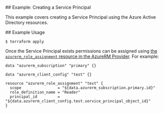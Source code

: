 ## Example: Creating a Service Principal

This example covers creating a Service Principal using the Azure Active Directory resources.

## Example Usage

```
$ terraform apply
```

Once the Service Principal exists permissions can be assigned using [the `azurerm_role_assignment` resource in the AzureRM Provider](https://www.terraform.io/docs/providers/azurerm/r/role_assignment.html). For example:


```
data "azurerm_subscription" "primary" {}

data "azurerm_client_config" "test" {}

resource "azurerm_role_assignment" "test" {
  scope                = "${data.azurerm_subscription.primary.id}"
  role_definition_name = "Reader"
  principal_id         = "${data.azurerm_client_config.test.service_principal_object_id}"
}
```
